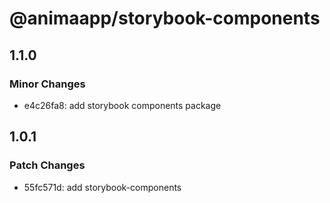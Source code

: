 # @animaapp/storybook-components

## 1.1.0

### Minor Changes

- e4c26fa8: add storybook components package

## 1.0.1

### Patch Changes

- 55fc571d: add storybook-components
